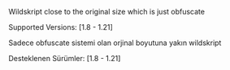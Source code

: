 Wildskript close to the original size which is just obfuscate

Supported Versions: [1.8 - 1.21]

Sadece obfuscate sistemi olan orjinal boyutuna yakın wildskript

Desteklenen Sürümler: [1.8 - 1.21]
